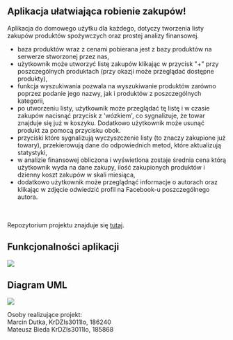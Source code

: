 ## Aplikacja ułatwiająca robienie zakupów!

Aplikacja do domowego użytku dla każdego, dotyczy tworzenia listy zakupów produktów spożywczych oraz prostej analizy finansowej.

- baza produktów wraz z cenami pobierana jest z bazy produktów na serwerze stworzonej przez nas,
- użytkownik może utworzyć listę zakupów klikając w przycisk "+" przy poszczególnych produktach (przy okazji może przeglądać dostępne produkty),
- funkcja wyszukiwania pozwala na wyszukiwanie produktów zarówno poprzez podanie jego nazwy, jak i produktów z poszczególnych kategorii,
- po utworzeniu listy, użytkownik może przeglądać tę listę i w czasie zakupów nacisnąć przycisk z 'wózkiem', co sygnalizuje, że towar znajduje się już w koszyku. Dodatkowo użytkownik może usunąć produkt za pomocą przycisku obok.
- przyciski które sygnalizują wyczyszczenie listy (to znaczy zakupione już towary), przekierowują dane do odpowiednich metod, które aktualizują statystyki,
- w analizie finansowej obliczona i wyświetlona zostaje średnia cena którą użytkownik wyda na dane zakupy, ilość zakupionych produktów i dzienny koszt zakupów w skali miesiąca,
- dodatkowo użytkownik może przeglądnąć informacje o autorach oraz klikając w zdjęcie odwiedzić profil na Facebook-u poszczególnego autora.

<br><br>Repozytorium projektu znajduje się [tutaj](https://github.com/Mafyn5/ListaZakupow).

## Funkcjonalności aplikacji

<img src="http://i.imgur.com/KAyejrQ.png" />

## Diagram UML
<img src="http://i.imgur.com/Z1b0qOf.png" />

Osoby realizujące projekt:<br>
Marcin Dutka, KrDZIs3011Io, 186240
<br>Mateusz Bieda KrDZIs3011Io, 185868
